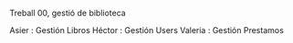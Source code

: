 Treball 00, gestió de biblioteca

Asier : Gestión Libros
Héctor : Gestión Users
Valeria : Gestión Prestamos